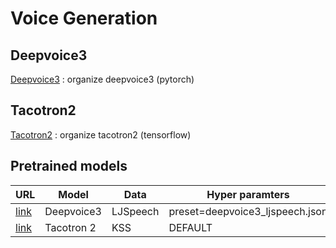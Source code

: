# Voice Generation

## Deepvoice3 
[Deepvoice3](https://github.com/generative-model/voice_generation/tree/main/deepvoice3_pytorch/) : organize deepvoice3 (pytorch)

## Tacotron2
[Tacotron2](https://github.com/generative-model/voice_generation/tree/main/Tacotron2-Wavenet-Korean-TTS/) : organize tacotron2 (tensorflow)


## Pretrained models

| URL | Model      | Data     | Hyper paramters                 | Steps |
|-----|------------|----------|---------------------------------|-------|
|[link](https://drive.google.com/file/d/1pld6kbZQFRqfXeymD0DA4H71cjPv8WtC/view?usp=sharing) | Deepvoice3 | LJSpeech | preset=deepvoice3_ljspeech.json | 850k  |
|[link](https://drive.google.com/drive/folders/11WQAgyr8U6xf9oWSk7oSLxVdYFm4ur9j?usp=sharing) | Tacotron 2 |    KSS   |             DEFAULT             | 324k  |



